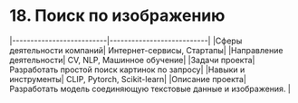 # 18. Поиск по изображению

|--------------------------|---------------------------|
|Сферы деятельности компаний| Интернет-сервисы, Стартапы|
|Направление деятельности| CV, NLP, Машинное обучение|
|Задачи проекта| Разработать простой поиск картинок по запросу|
|Навыки и инструменты| CLIP, Pytorch, Scikit-learn|
|Описание проекта| Разработать модель соединяющую текстовые данные и изображения. |
